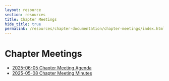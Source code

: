 ```yaml
---
layout: resource
section: resources
title: Chapter Meetings
hide_title: true
permalink: /resources/chapter-documentation/chapter-meetings/index.html
---
```


# Chapter Meetings

- [2025-06-05 Chapter Meeting Agenda](files/2025-06-05-chapter-meeting.md)
- [2025-05-08 Chapter Meeting Minutes](files/2025-05-08-chapter-meeting.md)
